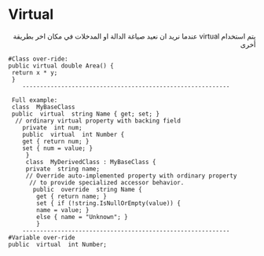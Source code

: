 ﻿# Virtual
<div dir="rtl">
يتم استخدام virtual  عندما نريد ان نعيد صياغة الدالة او المدخلات  في مكان اخر بطريقة أخرى
 </div>

	#Class over-ride:
	public virtual double Area() {
	 return x * y; 
	 }
	 	-----------------------------------------------------------	

	 Full example:
	 class  MyBaseClass
	 public  virtual  string Name { get; set; }
	  // ordinary virtual property with backing field
	    private  int num; 
	    public  virtual  int Number { 
	    get { return num; } 
	    set { num = value; }
	     }
	     class  MyDerivedClass : MyBaseClass { 
	     private  string name; 
	     // Override auto-implemented property with ordinary property 
	      // to provide specialized accessor behavior. 
	       public  override  string Name {
	        get { return name; } 
	        set { if (!string.IsNullOrEmpty(value)) { 
	        name = value; } 
	        else { name = "Unknown"; } 
	        }
	 	-----------------------------------------------------------	
	#Variable over-ride
	public  virtual  int Number;
